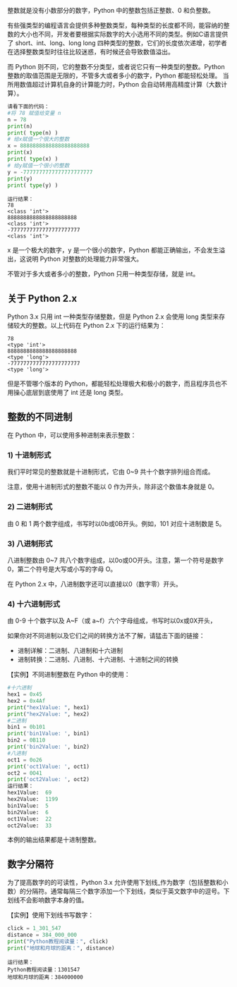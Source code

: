 整数就是没有小数部分的数字，Python 中的整数包括正整数、0 和负整数。

有些强类型的编程语言会提供多种整数类型，每种类型的长度都不同，能容纳的整数的大小也不同，开发者要根据实际数字的大小选用不同的类型。例如C语言提供了 short、int、long、long long 四种类型的整数，它们的长度依次递增，初学者在选择整数类型时往往比较迷惑，有时候还会导致数值溢出。

而 Python 则不同，它的整数不分类型，或者说它只有一种类型的整数。Python 整数的取值范围是无限的，不管多大或者多小的数字，Python 都能轻松处理。
当所用数值超过计算机自身的计算能力时，Python 会自动转用高精度计算（大数计算）。
```python
请看下面的代码：
#将 78 赋值给变量 n
n = 78
print(n)
print( type(n) )
# 给x赋值一个很大的整数
x = 8888888888888888888888
print(x)
print( type(x) )
# 给y赋值一个很小的整数
y = -7777777777777777777777
print(y)
print( type(y) )
```
```consle
运行结果：
78
<class 'int'>
8888888888888888888888
<class 'int'>
-7777777777777777777777
<class 'int'>
```

x 是一个极大的数字，y 是一个很小的数字，Python 都能正确输出，不会发生溢出，这说明 Python 对整数的处理能力非常强大。

不管对于多大或者多小的整数，Python 只用一种类型存储，就是 int。
## 关于 Python 2.x
Python 3.x 只用 int 一种类型存储整数，但是 Python 2.x 会使用 long 类型来存储较大的整数。以上代码在 Python 2.x 下的运行结果为：
```consle
78
<type 'int'>
8888888888888888888888
<type 'long'>
-7777777777777777777777
<type 'long'>
```

但是不管哪个版本的 Python，都能轻松处理极大和极小的数字，而且程序员也不用操心底层到底使用了 int 还是 long 类型。
## 整数的不同进制
在 Python 中，可以使用多种进制来表示整数：
### 1) 十进制形式
我们平时常见的整数就是十进制形式，它由 0~9 共十个数字排列组合而成。

注意，使用十进制形式的整数不能以 0 作为开头，除非这个数值本身就是 0。
### 2) 二进制形式
由 0 和 1 两个数字组成，书写时以0b或0B开头。例如，101 对应十进制数是 5。
### 3) 八进制形式
八进制整数由 0~7 共八个数字组成，以0o或0O开头。注意，第一个符号是数字 0，第二个符号是大写或小写的字母 O。

在 Python 2.x 中，八进制数字还可以直接以0（数字零）开头。
### 4) 十六进制形式
由 0-9 十个数字以及 A~F（或 a~f）六个字母组成，书写时以0x或0X开头，

如果你对不同进制以及它们之间的转换方法不了解，请猛击下面的链接：
- 进制详解：二进制、八进制和十六进制
- 进制转换：二进制、八进制、十六进制、十进制之间的转换

【实例】不同进制整数在 Python 中的使用：
```python
#十六进制
hex1 = 0x45
hex2 = 0x4Af
print("hex1Value: ", hex1)
print("hex2Value: ", hex2)
#二进制
bin1 = 0b101
print('bin1Value: ', bin1)
bin2 = 0B110
print('bin2Value: ', bin2)
#八进制
oct1 = 0o26
print('oct1Value: ', oct1)
oct2 = 0O41
print('oct2Value: ', oct2)
运行结果：
hex1Value:  69
hex2Value:  1199
bin1Value:  5
bin2Value:  6
oct1Value:  22
oct2Value:  33
```
本例的输出结果都是十进制整数。
## 数字分隔符
为了提高数字的的可读性，Python 3.x 允许使用下划线_作为数字（包括整数和小数）的分隔符。通常每隔三个数字添加一个下划线，类似于英文数字中的逗号。下划线不会影响数字本身的值。

【实例】使用下划线书写数字：
```python
click = 1_301_547
distance = 384_000_000
print("Python教程阅读量：", click)
print("地球和月球的距离：", distance)
```

```consle
运行结果：
Python教程阅读量：1301547
地球和月球的距离：384000000
```
